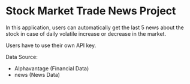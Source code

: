 # Stock Market Trade News Project

In this application, users can automatically get the last 5 news about the stock in case of daily volatile increase or decrease in the market.

Users have to use their own API key.

Data Source: 
- Alphavantage (Financial Data)
- news (News Data)
